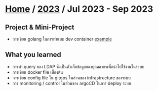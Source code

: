 # [Home](../README.md) / [2023](2023-summary.md) / Jul 2023 - Sep 2023

## Project & Mini-Project

- การเขียน golang ในการทำแบบ dev container [example](https://github.com/boomtnt2843/go-dev-container)

## What you learned

- การทำ query ของ LDAP ซึ่งเป็นตัวเก็บข้อมูลของบุคคลากรเพื่อนำไปใช้งานในระบบ
- การเขียน docker file เบื้องต้น
- การเขียน config file ใน gitops ในส่วนของ infrastructure ของระบบ
- การ monitoring / control ในส่วนของ argoCD ในการ deploy ระบบ

